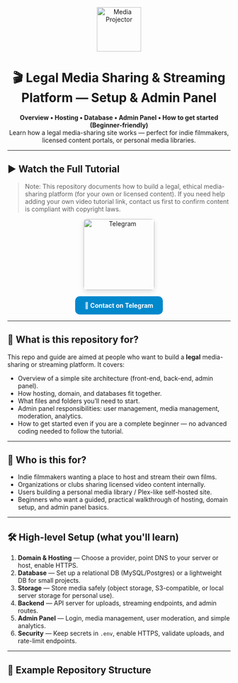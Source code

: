 <!-- README.md -->

<p align="center">
  <img src="https://upload.wikimedia.org/wikipedia/commons/6/6b/Film_projector_icon.svg" alt="Media Projector" width="100" />
</p>

<h1 align="center">🎬 Legal Media Sharing & Streaming Platform — Setup & Admin Panel</h1>

<p align="center">
  <strong>Overview • Hosting • Database • Admin Panel • How to get started (Beginner-friendly)</strong><br/>
  Learn how a legal media-sharing site works — perfect for indie filmmakers, licensed content portals, or personal media libraries.
</p>

---

## ▶️ Watch the Full Tutorial
> Note: This repository documents how to build a legal, ethical media-sharing platform (for your own or licensed content). If you need help adding your own video tutorial link, contact us first to confirm content is compliant with copyright laws.

<p align="center">
  <a href="https://t.me/webfluxofficial" target="_blank" rel="noopener noreferrer">
    <img src="https://upload.wikimedia.org/wikipedia/commons/8/82/Telegram_logo.svg" alt="Telegram" width="160" style="border-radius:8px;box-shadow:0 4px 12px rgba(0,0,0,0.12);">
  </a>
</p>

<p align="center">
  <a href="https://t.me/webfluxofficial" target="_blank" rel="noopener noreferrer" style="display:inline-block;padding:12px 22px;border-radius:10px;background:#0088cc;color:#fff;text-decoration:none;font-weight:700;">💬 Contact on Telegram</a>
</p>

---

## 🔎 What is this repository for?
This repo and guide are aimed at people who want to build a **legal** media-sharing or streaming platform. It covers:

- Overview of a simple site architecture (front-end, back-end, admin panel).  
- How hosting, domain, and databases fit together.  
- What files and folders you’ll need to start.  
- Admin panel responsibilities: user management, media management, moderation, analytics.  
- How to get started even if you are a complete beginner — no advanced coding needed to follow the tutorial.  

---

## 🧭 Who is this for?
- Indie filmmakers wanting a place to host and stream their own films.  
- Organizations or clubs sharing licensed video content internally.  
- Users building a personal media library / Plex-like self-hosted site.  
- Beginners who want a guided, practical walkthrough of hosting, domain setup, and admin panel basics.

---

## 🛠️ High-level Setup (what you'll learn)
1. **Domain & Hosting** — Choose a provider, point DNS to your server or host, enable HTTPS.  
2. **Database** — Set up a relational DB (MySQL/Postgres) or a lightweight DB for small projects.  
3. **Storage** — Store media safely (object storage, S3-compatible, or local server storage for personal use).  
4. **Backend** — API server for uploads, streaming endpoints, and admin routes.  
5. **Admin Panel** — Login, media management, user moderation, and simple analytics.  
6. **Security** — Keep secrets in `.env`, enable HTTPS, validate uploads, and rate-limit endpoints.  

---

## 🔧 Example Repository Structure

